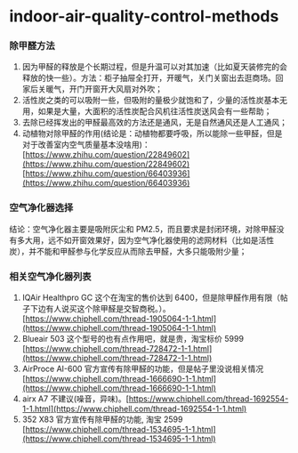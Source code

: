 # indoor-air-quality-control-methods

### 除甲醛方法

1. 因为甲醛的释放是个长期过程，但是升温可以对其加速（比如夏天装修完的会释放的快一些）。方法：柜子抽屉全打开，开暖气，关门关窗出去逛商场。回家后关暖气，开门开窗开大风扇对外吹；
2. 活性炭之类的可以吸附一些，但吸附的量极少就饱和了，少量的活性炭基本无用，如果是大量，大面积的活性炭配合风机往活性炭送风会有一些帮助；
3. 去除已经挥发出的甲醛最高效的方法还是通风，无是自然通风还是人工通风；
4. 动植物对除甲醛的作用(结论是：动植物都要呼吸，所以能除一些甲醛，但是对于改善室内空气质量基本没啥用)：[https://www.zhihu.com/question/22849602](https://www.zhihu.com/question/22849602) [https://www.zhihu.com/question/66403936](https://www.zhihu.com/question/66403936)

### 空气净化器选择

结论：空气净化器主要是吸附灰尘和 PM2.5，而且要求是封闭环境，对除甲醛没有多大用，远不如开窗效果好，因为空气净化器使用的滤网材料（比如是活性炭），并不能和甲醛参与化学反应从而除去甲醛，大多只能吸附少量；

### 相关空气净化器列表

1. IQAir Healthpro GC 这个在淘宝的售价达到 6400，但是除甲醛作用有限（帖子下边有人说买这个除甲醛是交智商税。）。 [https://www.chiphell.com/thread-1905064-1-1.html](https://www.chiphell.com/thread-1905064-1-1.html)
2. Blueair 503 这个型号的也有点作用吧，就是贵，淘宝标价 5999 [https://www.chiphell.com/thread-728472-1-1.html](https://www.chiphell.com/thread-728472-1-1.html)
3. AirProce AI-600 官方宣传有除甲醛的功能，但是帖子里没说相关情况 [https://www.chiphell.com/thread-1666690-1-1.html](https://www.chiphell.com/thread-1666690-1-1.html)
4. airx A7 不建议(噪音，异味)。[https://www.chiphell.com/thread-1692554-1-1.html](https://www.chiphell.com/thread-1692554-1-1.html)
5. 352 X83 官方宣传有除甲醛的功能, 淘宝 2599 [https://www.chiphell.com/thread-1534695-1-1.html](https://www.chiphell.com/thread-1534695-1-1.html)

